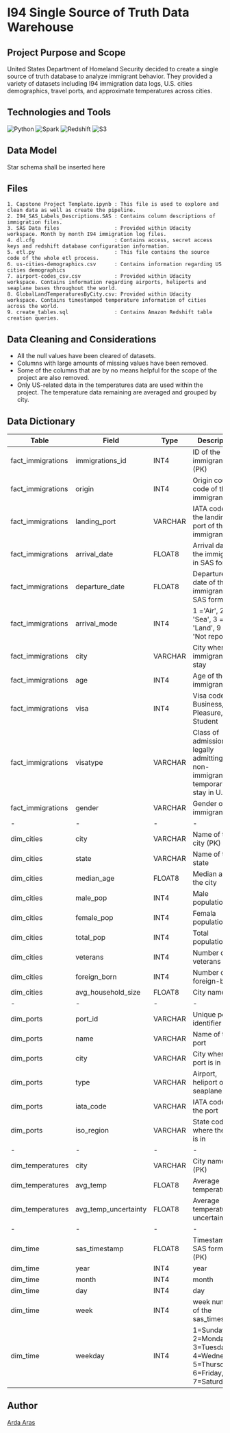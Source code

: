 # I94 Single Source of Truth Data Warehouse

## Project Purpose and Scope

United States Department of Homeland Security decided to create a single source of truth database to analyze immigrant behavior. They provided a variety of datasets including I94 immigration data logs, U.S. cities demographics, travel ports, and approximate temperatures across cities.

## Technologies and Tools

![Python](https://img.shields.io/badge/Python-3.6.3-blue)
![Spark](https://img.shields.io/badge/Apache%20Spark-2.4.3-green)
![Redshift](https://img.shields.io/badge/AWS-Redshift-red)
![S3](https://img.shields.io/badge/AWS-S3-blue)

## Data Model

Star schema shall be inserted here

## Files
    1. Capstone Project Template.ipynb : This file is used to explore and clean data as well as create the pipeline.
    2. I94_SAS_Labels_Descriptions.SAS : Contains column descriptions of immigration files.
    3. SAS Data files                  : Provided within Udacity workspace. Month by month I94 immigration log files.
    4. dl.cfg                          : Contains access, secret access keys and redshift database configuration information.
    5. etl.py                          : This file contains the source code of the whole etl process.
    6. us-cities-demographics.csv      : Contains information regarding US cities demographics
    7. airport-codes_csv.csv           : Provided within Udacity workspace. Contains information regarding airports, heliports and seaplane bases throughout the world.
    8. GlobalLandTemperaturesByCity.csv: Provided within Udacity workspace. Contains timestamped temperature information of cities across the world.
    9. create_tables.sql               : Contains Amazon Redshift table creation queries.

## Data Cleaning and Considerations
* All the null values have been cleared of datasets.
* Columns with large amounts of missing values have been removed.
* Some of the columns that are by no means helpful for the scope of the project are also removed.
* Only US-related data in the temperatures data are used within the project. The temperature data remaining are averaged and grouped by city.

## Data Dictionary


| Table      | Field | Type | Description |
| -----------| ----- | ---- | ----------- |
| fact_immigrations | immigrations_id | INT4 | ID of the immigrant (PK) |
| fact_immigrations | origin  | INT4 | Origin country code of the immigrant |
| fact_immigrations | landing_port  | VARCHAR | IATA code of the landing port of the immigrant |
| fact_immigrations | arrival_date  | FLOAT8 | Arrival date of the immigrant in SAS format |
| fact_immigrations | departure_date  | FLOAT8 | Departure date of the immigrant in SAS format |
| fact_immigrations | arrival_mode  | INT4 | 1 ='Air', 2 = 'Sea', 3 = 'Land', 9 = 'Not reported'|
| fact_immigrations | city  | VARCHAR | City where the immigrant will stay |
| fact_immigrations | age   | INT4 | Age of the immigrant |
| fact_immigrations | visa  | INT4 | Visa code: 1 = Business, 2 = Pleasure, 3 = Student |
| fact_immigrations | visatype | VARCHAR | Class of admission legally admitting the non-immigrant to temporarily stay in U.S. |
| fact_immigrations | gender  | VARCHAR | Gender of the immigrant |
|-|-|-|-|
| dim_cities  | city | VARCHAR | Name of the city (PK) |
| dim_cities  | state | VARCHAR | Name of the state |
| dim_cities  | median_age | FLOAT8 | Median age of the city |
| dim_cities  | male_pop  | INT4 | Male population |
| dim_cities  | female_pop  | INT4 | Femala population |
| dim_cities  | total_pop  | INT4 | Total population |
| dim_cities  | veterans  | INT4 | Number of veterans |
| dim_cities  | foreign_born  | INT4 | Number of foreign-borns |
| dim_cities  | avg_household_size  | FLOAT8 | City name |
|-|-|-|-|
| dim_ports  | port_id  | VARCHAR | Unique port identifier (PK) |
| dim_ports  | name   | VARCHAR | Name of the port |
| dim_ports  | city   | VARCHAR | City where port is in |
| dim_ports  | type   | VARCHAR | Airport, heliport or seaplane base |
| dim_ports  | iata_code   | VARCHAR | IATA code of the port |
| dim_ports  | iso_region   | VARCHAR | State code where the port is in |
|-|-|-|-|
| dim_temperatures  | city | VARCHAR | City name (PK) |
| dim_temperatures  | avg_temp | FLOAT8 | Average temperature |
| dim_temperatures  | avg_temp_uncertainty | FLOAT8 | Average temperature uncertainty |
|-|-|-|-|
| dim_time  | sas_timestamp | FLOAT8 | Timestamp in SAS format (PK) |
| dim_time  | year | INT4 | year |
| dim_time  | month | INT4 | month |
| dim_time  | day | INT4 | day |
| dim_time  | week  | INT4 | week number of the sas_timestamp |
| dim_time  | weekday | INT4 | 1=Sunday, 2=Monday, 3=Tuesday, 4=Wednesday, 5=Thursday, 6=Friday, 7=Saturday |


## Author

[Arda Aras](https://www.linkedin.com/in/arda-aras/)

